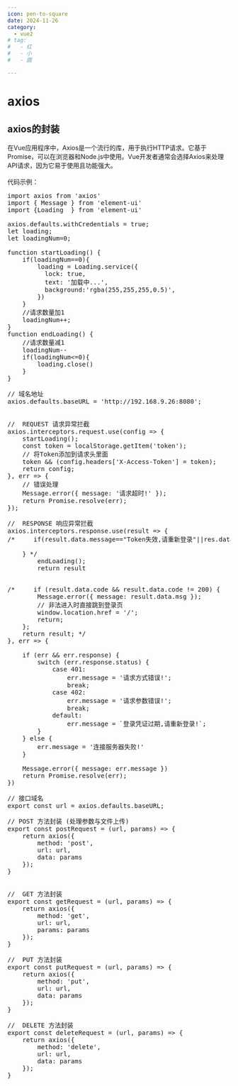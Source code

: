 ```yaml
---
icon: pen-to-square
date: 2024-11-26
category:
  - vue2
# tag:
#   - 红
#   - 小
#   - 圆

---
```


# axios

## axios的封装

<div>在Vue应用程序中，Axios是一个流行的库，用于执行HTTP请求。它基于Promise，可以在浏览器和Node.js中使用。Vue开发者通常会选择Axios来处理API请求，因为它易于使用且功能强大。<br/><br/>代码示例：</div>

<pre>
import axios from 'axios'
import { Message } from 'element-ui'
import {Loading  } from 'element-ui'
 
axios.defaults.withCredentials = true;
let loading;
let loadingNum=0;

function startLoading() {    
    if(loadingNum==0){
        loading = Loading.service({
          lock: true,
          text: '加载中...',
          background:'rgba(255,255,255,0.5)',
        })
    }
    //请求数量加1
    loadingNum++;
}
function endLoading() {
    //请求数量减1
    loadingNum--
    if(loadingNum<=0){
        loading.close()
    }
}

// 域名地址
axios.defaults.baseURL = 'http://192.168.9.26:8080';
 
 
//  REQUEST 请求异常拦截
axios.interceptors.request.use(config => {
    startLoading();
    const token = localStorage.getItem('token');
    // 将Token添加到请求头里面
    token && (config.headers['X-Access-Token'] = token);
    return config;
}, err => {
    // 错误处理
    Message.error({ message: '请求超时!' });
    return Promise.resolve(err);
});
 
//  RESPONSE 响应异常拦截
axios.interceptors.response.use(result => {
/*     if(result.data.message=="Token失效,请重新登录"||res.data.message === 'token非法无效'){

    } */
        endLoading();
        return result


/*     if (result.data.code && result.data.code != 200) {
        Message.error({ message: result.data.msg });
        // 非法进入时直接跳到登录页
        window.location.href = '/';
        return;
    };
    return result; */
}, err => {
 
    if (err && err.response) {
        switch (err.response.status) {
            case 401:
                err.message = '请求方式错误!';
                break;
            case 402:
                err.message = '请求参数错误!';
                break;
            default:
                err.message = `登录凭证过期,请重新登录!`;
        }
    } else {
        err.message = '连接服务器失败!'
    }
 
    Message.error({ message: err.message })
    return Promise.resolve(err);
})
 
// 接口域名
export const url = axios.defaults.baseURL;
 
// POST 方法封装 (处理参数与文件上传)
export const postRequest = (url, params) => {
    return axios({
        method: 'post',
        url: url,
        data: params
    });
}
 
 
//  GET 方法封装
export const getRequest = (url, params) => {
    return axios({
        method: 'get',
        url: url,
        params: params
    });
}
 
//  PUT 方法封装
export const putRequest = (url, params) => {
    return axios({
        method: 'put',
        url: url,
        data: params
    });
}
 
//  DELETE 方法封装
export const deleteRequest = (url, params) => {
    return axios({
        method: 'delete',
        url: url,
        data: params
    });
}
</pre>


 
